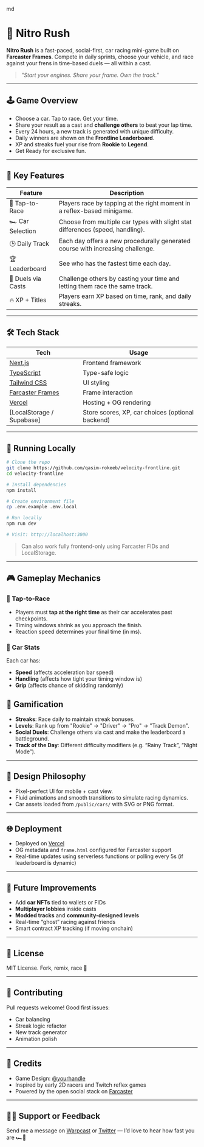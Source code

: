 md
# 🏁 Nitro Rush

**Nitro Rush** is a fast-paced, social-first, car racing mini-game built on **Farcaster Frames**. Compete in daily sprints, choose your vehicle, and race against your frens in time-based duels — all within a cast.

> _"Start your engines. Share your frame. Own the track."_



---

## 🕹️ Game Overview

- Choose a car. Tap to race. Get your time.
- Share your result as a cast and **challenge others** to beat your lap time.
- Every 24 hours, a new track is generated with unique difficulty.
- Daily winners are shown on the **Frontline Leaderboard**.
- XP and streaks fuel your rise from **Rookie** to **Legend**.
- Get Ready for exclusive fun.

---

## 🏁 Key Features

| Feature | Description |
|--------|-------------|
| 🚦 Tap-to-Race | Players race by tapping at the right moment in a reflex-based minigame. |
| 🏎 Car Selection | Choose from multiple car types with slight stat differences (speed, handling). |
| 🕒 Daily Track | Each day offers a new procedurally generated course with increasing challenge. |
| 🏆 Leaderboard | See who has the fastest time each day. |
| 🔁 Duels via Casts | Challenge others by casting your time and letting them race the same track. |
| 🔥 XP + Titles | Players earn XP based on time, rank, and daily streaks. |

---



## 🛠️ Tech Stack

| Tech | Usage |
|------|-------|
| [Next.js](https://nextjs.org/) | Frontend framework |
| [TypeScript](https://www.typescriptlang.org/) | Type-safe logic |
| [Tailwind CSS](https://tailwindcss.com/) | UI styling |
| [Farcaster Frames](https://docs.farcaster.xyz/) | Frame interaction |
| [Vercel](https://vercel.com/) | Hosting + OG rendering |
| [LocalStorage / Supabase] | Store scores, XP, car choices (optional backend) |


---

## 🧪 Running Locally

```bash
# Clone the repo
git clone https://github.com/qasim-rokeeb/velocity-frontline.git
cd velocity-frontline

# Install dependencies
npm install

# Create environment file
cp .env.example .env.local

# Run locally
npm run dev

# Visit: http://localhost:3000
```



> Can also work fully frontend-only using Farcaster FIDs and LocalStorage.

---

## 🎮 Gameplay Mechanics

### 🎯 Tap-to-Race

- Players must **tap at the right time** as their car accelerates past checkpoints.
- Timing windows shrink as you approach the finish.
- Reaction speed determines your final time (in ms).

### 🚗 Car Stats

Each car has:
- **Speed** (affects acceleration bar speed)
- **Handling** (affects how tight your timing window is)
- **Grip** (affects chance of skidding randomly)


## 🧠 Gamification

- **Streaks**: Race daily to maintain streak bonuses.
- **Levels**: Rank up from "Rookie" → "Driver" → "Pro" → "Track Demon".
- **Social Duels**: Challenge others via cast and make the leaderboard a battleground.
- **Track of the Day**: Different difficulty modifiers (e.g. “Rainy Track”, “Night Mode”).

---


## 🎨 Design Philosophy

- Pixel-perfect UI for mobile + cast view.
- Fluid animations and smooth transitions to simulate racing dynamics.
- Car assets loaded from `/public/cars/` with SVG or PNG format.

---

## 🌐 Deployment

- Deployed on [Vercel](https://vercel.com/)
- OG metadata and `frame.html` configured for Farcaster support
- Real-time updates using serverless functions or polling every 5s (if leaderboard is dynamic)

---

## 🧠 Future Improvements

- Add **car NFTs** tied to wallets or FIDs
- **Multiplayer lobbies** inside casts
- **Modded tracks** and **community-designed levels**
- Real-time “ghost” racing against friends
- Smart contract XP tracking (if moving onchain)

---

## 📜 License

MIT License. Fork, remix, race 🏁

---

## 🤝 Contributing

Pull requests welcome!
Good first issues:
- Car balancing
- Streak logic refactor
- New track generator
- Animation polish

---

## 🧵 Credits

- Game Design: [@yourhandle](https://warpcast.com/thecodinggeek)
- Inspired by early 2D racers and Twitch reflex games
- Powered by the open social stack on [Farcaster](https://farcaster.xyz/)

---



## 🙋‍♂️ Support or Feedback

Send me a message on [Warpcast](https://warpcast.com/) or [Twitter](https://x.com/) — I’d love to hear how fast you are 🏎️💨